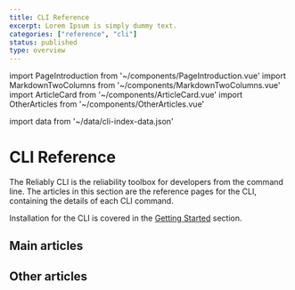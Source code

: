 ```yaml
---
title: CLI Reference
excerpt: Lorem Ipsum is simply dummy text.
categories: ["reference", "cli"]
status: published
type: overview
---
```

import PageIntroduction from '~/components/PageIntroduction.vue'
import MarkdownTwoColumns from '~/components/MarkdownTwoColumns.vue'
import ArticleCard from '~/components/ArticleCard.vue'
import OtherArticles from '~/components/OtherArticles.vue'

import data from '~/data/cli-index-data.json'

# CLI Reference

<PageIntroduction>

The Reliably CLI is the reliability toolbox for developers from the command
line. The articles in this section are the reference pages for the CLI,
containing the details of each CLI command.

Installation for the CLI is covered in the [Getting Started][cli-install]
section.

</PageIntroduction>

[cli-install]: /getting-started/install/

## Main articles

<MarkdownTwoColumns>
  <ArticleCard
    title="reliably auth"
    description="Log in, log out, and verify your authentication with Reliably."
    link="/reference/cli/reliably-auth/"
  />
  <ArticleCard
    title="reliably workflow"
    description="Setup Reliably in your CI/CD workflow."
    link="/reference/cli/reliably-workflow/"
  />
  <ArticleCard
    title="reliably scan"
    description="Scan your Kubernetes manifests or cluster for Reliably Suggestions."
    link="/reference/cli/reliably-scan/"
  />
  <ArticleCard
    title="reliably history"
    description="View your history of executions and suggestions."
    link="/reference/cli/reliably-scan/"
  />
</MarkdownTwoColumns>

## Other articles

<OtherArticles :links="data.links" />
